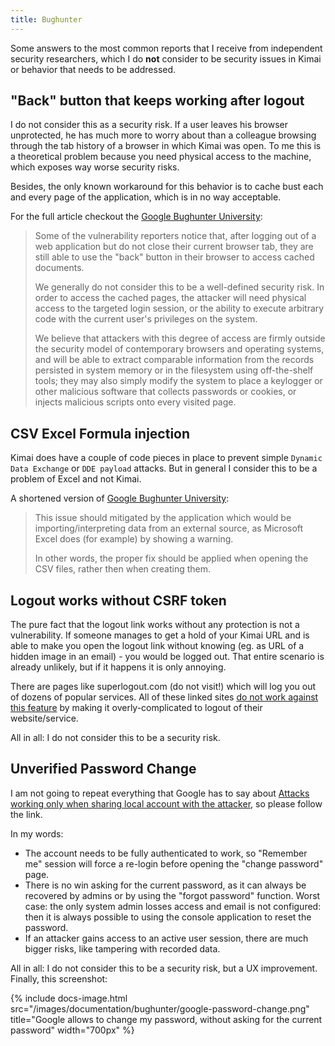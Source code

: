 ```yaml
---
title: Bughunter
---
```


Some answers to the most common reports that I receive from independent security researchers, which I do **not** consider 
to be security issues in Kimai or behavior that needs to be addressed.

## "Back" button that keeps working after logout

I do not consider this as a security risk. If a user leaves his browser unprotected, he has much more to worry about than a colleague
browsing through the tab history of a browser in which Kimai was open. To me this is a theoretical problem because you need 
physical access to the machine, which exposes way worse security risks. 

Besides, the only known workaround for this behavior is to cache bust each and every page of the application, which is in no way acceptable.

For the full article checkout the [Google Bughunter University](https://bughunters.google.com/learn/invalid-reports/web-platform/navigation/6057503504465920/content-in-cache-after-logout):

> Some of the vulnerability reporters notice that, after logging out of a web application but do not close their current browser tab, they are still able to use the "back" button in their browser to access cached documents. 
>
> We generally do not consider this to be a well-defined security risk. In order to access the cached pages, the attacker will need physical access to the targeted login session, or the ability to execute arbitrary code with the current user's privileges on the system.
>
> We believe that attackers with this degree of access are firmly outside the security model of contemporary browsers and operating systems, and will be able to extract comparable information from the records persisted in system memory or in the filesystem using off-the-shelf tools; they may also simply modify the system to place a keylogger or other malicious software that collects passwords or cookies, or injects malicious scripts onto every visited page.

## CSV Excel Formula injection

Kimai does have a couple of code pieces in place to prevent simple `Dynamic Data Exchange` or `DDE payload` attacks. 
But in general I consider this to be a problem of Excel and not Kimai.

A shortened version of [Google Bughunter University](https://bughunters.google.com/learn/invalid-reports/google-products/4965108570390528/csv-formula-injection):

> This issue should mitigated by the application which would be importing/interpreting data from an external source, as Microsoft Excel does (for example) by showing a warning. 
> 
> In other words, the proper fix should be applied when opening the CSV files, rather then when creating them.

## Logout works without CSRF token

The pure fact that the logout link works without any protection is not a vulnerability.
If someone manages to get a hold of your Kimai URL and is able to make you open the logout link without knowing (eg. as URL of a hidden image in an email) - you would be logged out.
That entire scenario is already unlikely, but if it happens it is only annoying.

There are pages like superlogout.com (do not visit!) which will log you out of dozens of popular services.
All of these linked sites [do not work against this feature](https://bughunters.google.com/learn/invalid-reports/web-platform/csrf-clickjacking/5072689380982784) by making it overly-complicated to logout of their website/service.

All in all: I do not consider this to be a security risk.

## Unverified Password Change

I am not going to repeat everything that Google has to say about [Attacks working only when sharing local account with the attacker](https://bughunters.google.com/learn/invalid-reports/invalid-attack-scenarios/6576292268605440/attacks-working-only-when-sharing-local-account-with-the-attacker), 
so please follow the link. 

In my words: 
- The account needs to be fully authenticated to work, so "Remember me" session will force a re-login before opening the "change password" page.
- There is no win asking for the current password, as it can always be recovered by admins or by using the "forgot password" function. Worst case: the only system admin losses access and email is not configured: then it is always possible to using the console application to reset the password. 
- If an attacker gains access to an active user session, there are much bigger risks, like tampering with recorded data.

All in all: I do not consider this to be a security risk, but a UX improvement. Finally, this screenshot:

{% include docs-image.html src="/images/documentation/bughunter/google-password-change.png" title="Google allows to change my password, without asking for the current password" width="700px" %}

